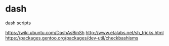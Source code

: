 # dash
dash scripts

https://wiki.ubuntu.com/DashAsBinSh
http://www.etalabs.net/sh_tricks.html
https://packages.gentoo.org/packages/dev-util/checkbashisms
